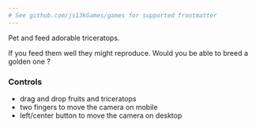 ```yaml
---
# See github.com/js13kGames/games for supported frontmatter
---
```

Pet and feed adorable triceratops.

If you feed them well they might reproduce. Would you be able to breed a golden one ?

### Controls
- drag and drop fruits and triceratops
- two fingers to move the camera on mobile
- left/center button to move the camera on desktop